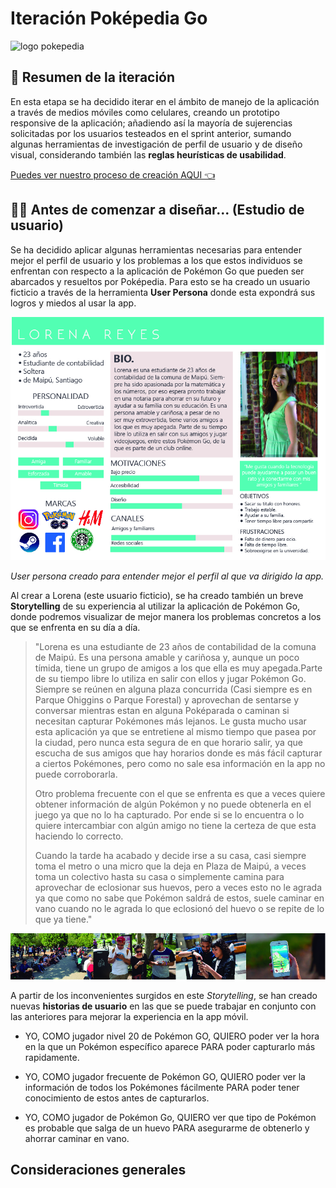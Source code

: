 # Iteración Poképedia Go

![logo pokepedia](pokepedia-logo.png)

## 📄 Resumen de la iteración 
En esta etapa se ha decidido iterar en el ámbito de manejo de la aplicación a través de medios móviles como celulares, creando un prototipo responsive de la aplicación; añadiendo así la mayoría de sujerencias solicitadas por los usuarios testeados en el sprint anterior, sumando algunas herramientas de investigación de perfil de usuario y de diseño visual, considerando también las **reglas heurísticas de usabilidad**. 

[Puedes ver nuestro proceso de creación AQUI 👈](https://github.com/ivonneflowers/SCL008-data-lovers)


## 👩👨 Antes de comenzar a diseñar... (Estudio de usuario) 

Se ha decidido aplicar algunas herramientas necesarias para entender mejor el perfil de usuario y los problemas a los que estos individuos se enfrentan con respecto a la aplicación de Pokémon Go que pueden ser abarcados y resueltos por Poképedia. 
Para esto se ha creado un usuario ficticio a través de la herramienta **User Persona** donde esta expondrá sus logros y miedos al usar la app. 

![user persona](user-persona-pokepedia.jpg)

*User persona creado para entender mejor el perfil al que va dirigido la app.*

Al crear a Lorena (este usuario ficticio), se ha creado también un breve **Storytelling** de su experiencia al utilizar la aplicación de Pokémon Go, donde podremos visualizar de mejor manera los problemas concretos a los que se enfrenta en su día a día. 


> "Lorena es una estudiante de 23 años de contabilidad de la comuna de Maipú. Es una persona amable y cariñosa y, aunque un poco tímida, tiene un grupo de amigos a los que ella es muy apegada.Parte de su tiempo libre lo utiliza en salir con ellos y jugar Pokémon Go. Siempre se reúnen en alguna plaza concurrida (Casi siempre es en Parque Ohiggins o Parque Forestal) y aprovechan de sentarse y conversar mientras estan en alguna Poképarada o caminan si necesitan capturar Pokémones más lejanos. 
Le gusta mucho usar esta aplicación ya que se entretiene al mismo tiempo que pasea por la ciudad, pero nunca esta segura de en que horario salir, ya que escucha de sus amigos que hay horarios donde es más fácil capturar a ciertos Pokémones, pero como no sale esa información en la app no puede corroborarla.
>
> Otro problema frecuente con el que se enfrenta es que a veces quiere obtener información de algún Pokémon y no puede obtenerla en el juego ya que no lo ha capturado. Por ende si se lo encuentra o lo quiere intercambiar con algún amigo no tiene la certeza de que esta haciendo lo correcto. 
>
>Cuando la tarde ha acabado y decide irse a su casa, casi siempre toma el metro o una micro que la deja en Plaza de Maipú, a veces toma un colectivo hasta su casa o simplemente camina para aprovechar de eclosionar sus huevos, pero a veces esto no le agrada ya que como no sabe que Pokémon saldrá de estos, suele caminar en vano cuando no le agrada lo que eclosionó del huevo o se repite de lo que ya tiene."

![pokemon jugadores](pokemon-go-players-01.jpg)

A partir de los inconvenientes surgidos en este *Storytelling*, se han creado nuevas **historias de usuario** en las que se puede trabajar en conjunto con las anteriores para mejorar la experiencia en la app móvil. 

+ YO, COMO jugador nivel 20 de Pokémon GO, QUIERO poder ver la hora en la que un Pokémon específico aparece PARA poder capturarlo más rapidamente. 

+ YO, COMO jugador frecuente de Pokémon GO, QUIERO poder ver la información de todos los Pokémones fácilmente PARA poder tener conocimiento de estos antes de capturarlos. 

+ YO, COMO jugador de Pokémon Go, QUIERO ver que tipo de Pokémon es probable que salga de un huevo PARA asegurarme de obtenerlo y ahorrar caminar en vano. 








## Consideraciones generales